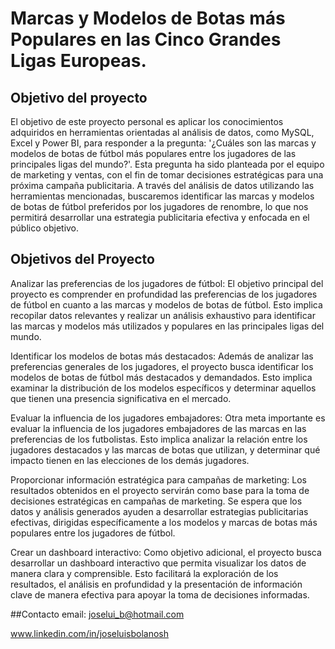 # Marcas y Modelos de Botas más Populares en las Cinco Grandes Ligas Europeas.

## Objetivo del proyecto  
El objetivo de este proyecto personal es aplicar los conocimientos adquiridos en herramientas orientadas al análisis de datos, como MySQL, Excel y Power BI, para responder a la pregunta: '¿Cuáles son las marcas y modelos de botas de fútbol más populares entre los jugadores de las principales ligas del mundo?'. Esta pregunta ha sido planteada por el equipo de marketing y ventas, con el fin de tomar decisiones estratégicas para una próxima campaña publicitaria. A través del análisis de datos utilizando las herramientas mencionadas, buscaremos identificar las marcas y modelos de botas de fútbol preferidos por los jugadores de renombre, lo que nos permitirá desarrollar una estrategia publicitaria efectiva y enfocada en el público objetivo.


## Objetivos del Proyecto
Analizar las preferencias de los jugadores de fútbol: El objetivo principal del proyecto es comprender en profundidad las preferencias de los jugadores de fútbol en cuanto a las marcas y modelos de botas de fútbol. Esto implica recopilar datos relevantes y realizar un análisis exhaustivo para identificar las marcas y modelos más utilizados y populares en las principales ligas del mundo.

Identificar los modelos de botas más destacados: Además de analizar las preferencias generales de los jugadores, el proyecto busca identificar los modelos de botas de fútbol más destacados y demandados. Esto implica examinar la distribución de los modelos específicos y determinar aquellos que tienen una presencia significativa en el mercado.

Evaluar la influencia de los jugadores embajadores: Otra meta importante es evaluar la influencia de los jugadores embajadores de las marcas en las preferencias de los futbolistas. Esto implica analizar la relación entre los jugadores destacados y las marcas de botas que utilizan, y determinar qué impacto tienen en las elecciones de los demás jugadores.

Proporcionar información estratégica para campañas de marketing: Los resultados obtenidos en el proyecto servirán como base para la toma de decisiones estratégicas en campañas de marketing. Se espera que los datos y análisis generados ayuden a desarrollar estrategias publicitarias efectivas, dirigidas específicamente a los modelos y marcas de botas más populares entre los jugadores de fútbol.

Crear un dashboard interactivo: Como objetivo adicional, el proyecto busca desarrollar un dashboard interactivo que permita visualizar los datos de manera clara y comprensible. Esto facilitará la exploración de los resultados, el análisis en profundidad y la presentación de información clave de manera efectiva para apoyar la toma de decisiones informadas.

##Contacto
email: joselui_b@hotmail.com

www.linkedin.com/in/joseluisbolanosh
